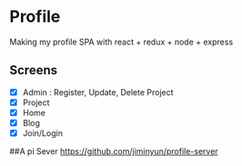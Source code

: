 # Profile

Making my profile SPA with react + redux + node + express

## Screens

- [x] Admin : Register, Update, Delete Project
- [x] Project
- [x] Home
- [x] Blog
- [x] Join/Login

##A pi Sever
https://github.com/jiminyun/profile-server

